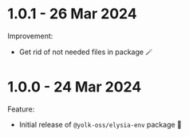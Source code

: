 # 1.0.1 - 26 Mar 2024

Improvement:

-   Get rid of not needed files in package 🪄

# 1.0.0 - 24 Mar 2024

Feature:

-   Initial release of `@yolk-oss/elysia-env` package 🎉

